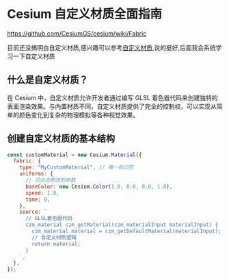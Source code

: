 # Cesium 自定义材质全面指南 
https://github.com/CesiumGS/cesium/wiki/Fabric

目前还没搞明白自定义材质,感兴趣可以参考[自定义材质](https://blog.csdn.net/weixin_70945905/article/details/142687061),说的挺好,后面我会系统学习一下自定义材质

<!-- https://github.com/CesiumGS/cesium/wiki/Fabric -->

## 什么是自定义材质？

在 Cesium 中，自定义材质允许开发者通过编写 GLSL 着色器代码来创建独特的表面渲染效果。与内置材质不同，自定义材质提供了完全的控制权，可以实现从简单的颜色变化到复杂的物理模拟等各种视觉效果。

## 创建自定义材质的基本结构

```js
const customMaterial = new Cesium.Material({
  fabric: {
    type: "MyCustomMaterial", // 唯一标识符
    uniforms: {
      // 可动态修改的参数
      baseColor: new Cesium.Color(1.0, 0.0, 0.0, 1.0),
      speed: 1.0,
      time: 0,
    },
    source: `
      // GLSL着色器代码
      czm_material czm_getMaterial(czm_materialInput materialInput) {
        czm_material material = czm_getDefaultMaterial(materialInput);
        // 自定义材质逻辑
        return material;
      }
    `,
  },
});
```
